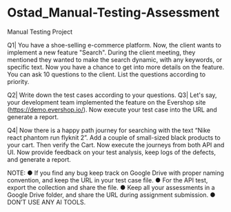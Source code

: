# Ostad_Manual-Testing-Assessment
Manual Testing Project

Q1| You have a shoe-selling e-commerce platform. Now, the client wants to implement a
new feature "Search". During the client meeting, they mentioned they wanted to make
the search dynamic, with any keywords, or specific text. Now you have a chance to get
into more details on the feature. You can ask 10 questions to the client. List the
questions according to priority.

Q2| Write down the test cases according to your questions.
Q3| Let's say, your development team implemented the feature on the Evershop site
(https://demo.evershop.io/). Now execute your test case into the URL and generate a
report.

Q4| Now there is a happy path journey for searching with the text “Nike react phantom
run flyknit 2”. Add a couple of small-sized black products to your cart. Then verify the
Cart. Now execute the journeys from both API and UI. Now provide feedback on your
test analysis, keep logs of the defects, and generate a report.

NOTE:
● If you find any bug keep track on Google Drive with proper naming convention, and keep the URL in your test case file.
● For the API test, export the collection and share the file.
● Keep all your assessments in a Google Drive folder, and share the URL during assignment submission.
● DON’T USE ANY AI TOOLS.
